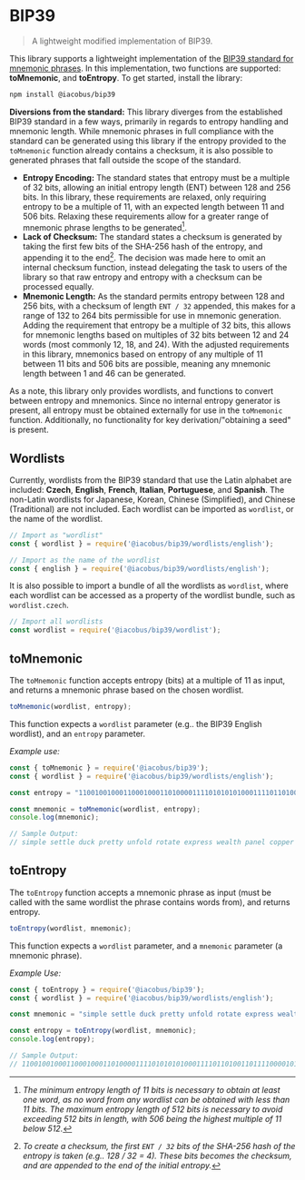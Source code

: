 # BIP39
> A lightweight modified implementation of BIP39.

This library supports a lightweight implementation of the [BIP39 standard for mnemonic phrases](https://github.com/bitcoin/bips/blob/master/bip-0039.mediawiki). In this implementation, two functions are supported: **toMnemonic**, and **toEntropy**. To get started, install the library:
```bash
npm install @iacobus/bip39
```
**Diversions from the standard:** This library diverges from the established BIP39 standard in a few ways, primarily in regards to entropy handling and mnemonic length. While mnemonic phrases in full compliance with the standard can be generated using this library if the entropy provided to the `toMnemonic` function already contains a checksum, it is also possible to generated phrases that fall outside the scope of the standard.
 - **Entropy Encoding:** The standard states that entropy must be a multiple of 32 bits, allowing an initial entropy length (ENT) between 128 and 256 bits. In this library, these requirements are relaxed, only requiring entropy to be a multiple of 11, with an expected length between 11 and 506 bits. Relaxing these requirements allow for a greater range of mnemonic phrase lengths to be generated[^1].
- **Lack of Checksum:** The standard states a checksum is generated by taking the first few bits of the SHA-256 hash of the entropy, and appending it to the end[^2]. The decision was made here to omit an internal checksum function, instead delegating the task to users of the library so that raw entropy and entropy with a checksum can be processed equally.
- **Mnemonic Length:** As the standard permits entropy between 128 and 256 bits, with a checksum of length `ENT / 32` appended, this makes for a range of 132 to 264 bits permissible for use in mnemonic generation. Adding the requirement that entropy be a multiple of 32 bits, this allows for mnemonic lengths based on multiples of 32 bits between 12 and 24 words (most commonly 12, 18, and 24). With the adjusted requirements in this library, mnemonics based on entropy of any multiple of 11 between 11 bits and 506 bits are possible, meaning any mnemonic length between 1 and 46 can be generated.

As a note, this library only provides wordlists, and functions to convert between entropy and mnemonics. Since no internal entropy generator is present, all entropy must be obtained externally for use in the `toMnemonic` function. Additionally, no functionality for key derivation/"obtaining a seed" is present.

## Wordlists
Currently, wordlists from the BIP39 standard that use the Latin alphabet are included: **Czech**, **English**, **French**, **Italian**, **Portuguese**, and **Spanish**. The non-Latin wordlists for Japanese, Korean, Chinese (Simplified), and Chinese (Traditional) are not included. Each wordlist can be imported as `wordlist`, or the name of the wordlist.
```js
// Import as "wordlist"
const { wordlist } = require('@iacobus/bip39/wordlists/english');

// Import as the name of the wordlist
const { english } = require('@iacobus/bip39/wordlists/english');

```

It is also possible to import a bundle of all the wordlists as `wordlist`, where each wordlist can be accessed as a property of the wordlist bundle, such as `wordlist.czech`.
```js
// Import all wordlists
const wordlist = require('@iacobus/bip39/wordlist');

```

## toMnemonic
The `toMnemonic` function accepts entropy (bits) at a multiple of 11 as input, and returns a mnemonic phrase based on the chosen wordlist.
```js
toMnemonic(wordlist, entropy);
```
This function expects a `wordlist` parameter (e.g.. the BIP39 English wordlist), and an `entropy` parameter.

*Example use:*
```js
const { toMnemonic } = require('@iacobus/bip39');
const { wordlist } = require('@iacobus/bip39/wordlists/english');

const entropy = "110010010001100010001101000011110101010100011110110100110111100001010100001101111100000110011111100001011111110011011101010100011101";

const mnemonic = toMnemonic(wordlist, entropy);
console.log(mnemonic);

// Sample Output:
// simple settle duck pretty unfold rotate express wealth panel copper dance photo

```

## toEntropy
The `toEntropy` function accepts a mnemonic phrase as input (must be called with the same wordlist the phrase contains words from), and returns entropy.
```js
toEntropy(wordlist, mnemonic);
```
This function expects a `wordlist` parameter, and a `mnemonic` parameter (a mnemonic phrase).

*Example Use:*
```js
const { toEntropy } = require('@iacobus/bip39');
const { wordlist } = require('@iacobus/bip39/wordlists/english');

const mnemonic = "simple settle duck pretty unfold rotate express wealth panel copper dance photo";

const entropy = toEntropy(wordlist, mnemonic);
console.log(entropy);

// Sample Output:
// 110010010001100010001101000011110101010100011110110100110111100001010100001101111100000110011111100001011111110011011101010100011101

```

[^1]: *The minimum entropy length of 11 bits is necessary to obtain at least one word, as no word from any wordlist can be obtained with less than 11 bits. The maximum entropy length of 512 bits is necessary to avoid exceeding 512 bits in length, with 506 being the highest multiple of 11 below 512.*
[^2]: *To create a checksum, the first `ENT / 32` bits of the SHA-256 hash of the entropy is taken (e.g.. 128 / 32 = 4). These bits becomes the checksum, and are appended to the end of the initial entropy.*
